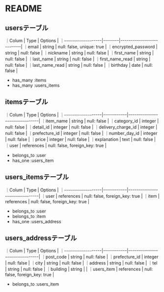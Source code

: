 # README

## usersテーブル

 ｜Colum              | Type   | Options                   |
 ｜-------------------|--------|---------------------------|
 ｜email              | string | null: false, unique: true |
 ｜encrypted_password | string | null: false               |
 ｜nickname           | string | null: false               |
 ｜first_name         | string | null: false               |
 ｜last_name          | string | null: false               |
 ｜first_name_read    | string | null: false               |
 ｜last_name_read     | string | null: false               |
 ｜birthday           | date   | null: false               |

 - has_many :items
 - has_many :users_items


## itemsテーブル

 ｜Colum              | Type       | Options                        |
 ｜-------------------|------------|--------------------------------|
 ｜item_name          | string     | null: false                    |
 ｜category_id        | integer    | null: false                    |
 ｜detail_id          | integer    | null: false                    |
 ｜delivery_charge_id | integer    | null: false                    |
 ｜prefecture_id      | integer    | null: false                    |
 ｜number_day_id      | integer    | null: false                    |
 ｜price              | integer    | null: false                    |
 ｜explanation        | text       | null: false                    |
 ｜user               | references | null: false, foreign_key: true |

 - belongs_to :user
 - has_one :users_item


## users_itemsテーブル

 ｜Colum              | Type       | Options                        |
 ｜-------------------|------------|--------------------------------|
 ｜user               | references | null: false, foreign_key: true | 
 ｜item               | references | null: false, foreign_key: true |
 
 - belongs_to :user
 - belongs_to :item
 - has_one :users_address


## users_addressテーブル

 ｜Colum              | Type       | Options                        |
 ｜-------------------|------------|--------------------------------|
 ｜post_code          | string     | null: false                    |
 ｜prefecture_id      | integer    | null: false                    |
 ｜city               | string     | null: false                    |
 ｜address            | string     | null: false                    |
 ｜tel                | string     | null: false                    |
 ｜building           | string     |                                |
 ｜users_item         | references | null: false, foreign_key: true |

 - belongs_to :users_item









